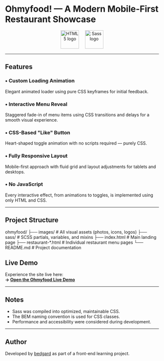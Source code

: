 # Ohmyfood! — A Modern Mobile-First Restaurant Showcase

<p align="center">
  <img src="https://cdn.jsdelivr.net/gh/devicons/devicon/icons/html5/html5-original-wordmark.svg" alt="HTML5 logo" height="60" />
  &nbsp;&nbsp;&nbsp;
  <img src="https://cdn.jsdelivr.net/gh/devicons/devicon/icons/sass/sass-original.svg" alt="Sass logo" height="60" />
</p>

---

## Features

### • Custom Loading Animation  
Elegant animated loader using pure CSS keyframes for initial feedback.

### • Interactive Menu Reveal  
Staggered fade-in of menu items using CSS transitions and delays for a smooth visual experience.

### • CSS-Based "Like" Button  
Heart-shaped toggle animation with no scripts required — purely CSS.

### • Fully Responsive Layout  
Mobile-first approach with fluid grid and layout adjustments for tablets and desktops.

### • No JavaScript  
Every interactive effect, from animations to toggles, is implemented using only HTML and CSS.

---

## Project Structure

ohmyfood/
├── images/ # All visual assets (photos, icons, logos)
├── sass/ # SCSS partials, variables, and mixins
├── index.html # Main landing page
├── restaurant-*.html # Individual restaurant menu pages
└── README.md # Project documentation

## Live Demo

Experience the site live here:  
**→ [Open the Ohmyfood Live Demo](https://bedgard.github.io/ohmyfood/)**

---

## Notes

- Sass was compiled into optimized, maintainable CSS.
- The BEM naming convention is used for CSS classes.
- Performance and accessibility were considered during development.

---

## Author

Developed by [bedgard](https://github.com/bedgard) as part of a front-end learning project.
